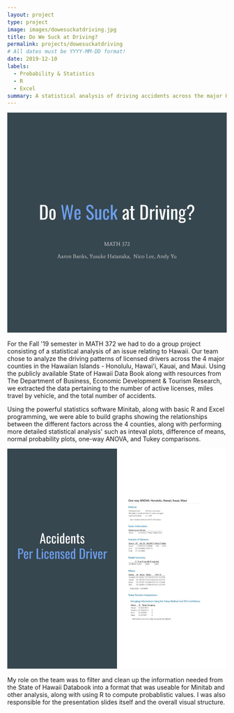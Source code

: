 ```yaml
---
layout: project
type: project
image: images/dowesuckatdriving.jpg
title: Do We Suck at Driving?
permalink: projects/dowesuckatdriving
# All dates must be YYYY-MM-DD format!
date: 2019-12-10
labels:
  - Probability & Statistics
  - R
  - Excel
summary: A statistical analysis of driving accidents across the major Hawaiian Islands.
---
```


<img class="ui medium right floated image" src="../images/dowesuckatdriving.jpg">

For the Fall '19 semester in MATH 372 we had to do a group project consisting of a statistical analysis of an issue relating to Hawaii. Our team chose to analyze the driving patterns of licensed drivers across the 4 major counties in the Hawaiian Islands - Honolulu, Hawai'i, Kauai, and Maui. Using the publicly available State of Hawaii Data Book along with resources from The Department of Business, Economic Development & Tourism Research, we extracted the data pertaining to the number of active licenses, miles travel by vehicle, and the total number of accidents.



Using the powerful statistics software Minitab, along with basic R and Excel programming, we were able to build graphs showing the relationships between the different factors across the 4 counties, along with performing more detailed statistical analysis' such as inteval plots, difference of means, normal probability plots, one-way ANOVA, and Tukey comparisons.

<img class="ui medium left floated image" src="../images/drivinganalysis.jpg">

My role on the team was to filter and clean up the information needed from the State of Hawaii Databook into a format that was useable for Minitab and other analysis, along with using R to compute probablistic values. I was also responsible for the presentation slides itself and the overall visual structure.



